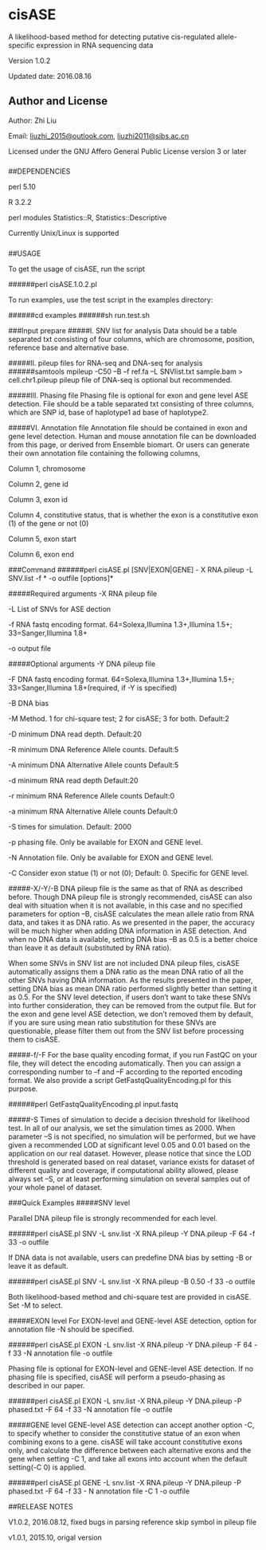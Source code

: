 # cisASE
A likelihood-based method for detecting putative cis-regulated allele-specific expression in RNA sequencing data

Version 1.0.2

Updated date: 2016.08.16

#####
## Author and License

Author: Zhi Liu

Email: liuzhi_2015@outlook.com, liuzhi2011@sibs.ac.cn

Licensed under the GNU Affero General Public License version 3 or later

#####

##DEPENDENCIES

perl 5.10

R 3.2.2

perl modules  Statistics::R, Statistics::Descriptive

Currently Unix/Linux is supported 
#####
##USAGE

To get the usage of cisASE, run the script

######perl cisASE.1.0.2.pl

To run examples, use the test script in the examples directory:

######cd examples
######sh run.test.sh

###Input prepare
#####I. SNV list for analysis
Data should be a table separated txt consisting of four columns, which are chromosome, position, reference base and alternative base. 
 
#####II. pileup files for RNA-seq and DNA-seq for analysis
######samtools mpileup -C50 –B –f ref.fa –L SNVlist.txt sample.bam > cell.chr1.pileup
pileup file of DNA-seq is optional but recommended. 

#####III. Phasing file
Phasing file is optional for exon and gene level ASE detection.
File should be a table separated txt consisting of three columns, which are SNP id, base of haplotype1 ad base of haplotype2. 

#####VI. Annotation file
Annotation file should be contained in exon and gene level detection. Human and mouse annotation file can be downloaded from this page, or derived from Ensemble biomart. Or users can generate their own annotation file containing the following columns,

Column 1, chromosome

Column 2, gene id

Column 3, exon id

Column 4, constitutive status, that is whether the exon is a constitutive exon (1) of the gene or not (0)

Column 5, exon start

Column 6, exon end

###Command
######perl cisASE.pl  [SNV|EXON|GENE]  - X RNA.pileup -L SNV.list -f * -o outfile [options]*

#####Required arguments
-X	RNA pileup file

-L	List of SNVs for ASE dection 

-f	RNA fastq encoding format. 64=Solexa,Illumina 1.3+,Illumina 1.5+; 33=Sanger,Illumina 1.8+

-o	output file 

#####Optional arguments
-Y	DNA pileup file

-F	DNA fastq encoding format. 64=Solexa,Illumina 1.3+,Illumina 1.5+; 33=Sanger,Illumina 1.8+(required, if -Y is specified)

-B	DNA bias

-M	Method. 1 for chi-square test; 2 for cisASE; 3 for both. Default:2

-D	minimum DNA read depth. Default:20

-R	minimum DNA Reference Allele counts. Default:5

-A	minimum DNA Alternative Allele counts Default:5

-d	minimum RNA read depth Default:20 

-r	minimum RNA Reference Allele counts Default:0

-a	minimum RNA Alternative Allele counts Default:0

-S	times for simulation. Default: 2000

-p	phasing file. Only be available for EXON and GENE level. 

-N	Annotation file. Only be available for EXON and GENE level. 

-C	Consider exon statue (1) or not (0); Default: 0. Specific for GENE level. 


#####-X/-Y/-B
DNA pileup file is the same as that of RNA as described before. Though DNA pileup file is strongly recommended, cisASE can also deal with situation when it is not available, in this case and no specified parameters for option –B, cisASE calculates the mean allele ratio from RNA data, and takes it as DNA ratio. As we presented in the paper, the accuracy will be much higher when adding DNA information in ASE detection. And when no DNA data is available, setting DNA bias –B as 0.5 is a better choice than leave it as default (substituted by RNA ratio).

When some SNVs in SNV list are not included DNA pileup files, cisASE automatically assigns them a DNA ratio as the mean DNA ratio of all the other SNVs having DNA information. As the results presented in the paper, setting DNA bias as mean DNA ratio performed slightly better than setting it as 0.5. For the SNV level detection, if users don’t want to take these SNVs into further consideration, they can be removed from the output file. But for the exon and gene level ASE detection, we don’t removed them by default, if you are sure using mean ratio substitution for these SNVs are questionable, please filter them out from the SNV list before processing them to cisASE. 

#####-f/-F
For the base quality encoding format, if you run FastQC on your file, they will detect the encoding automatically. Then you can assign a corresponding number to –f and –F according to the reported encoding format. We also provide a script GetFastqQualityEncoding.pl for this purpose. 

######perl GetFastqQualityEncoding.pl input.fastq

#####-S
Times of simulation to decide a decision threshold for likelihood test. In all of our analysis, we set the simulation times as 2000. When parameter –S is not specified, no simulation will be performed, but we have given a recommended LOD at significant level 0.05 and 0.01 based on the application on our real dataset. However, please notice that since the LOD threshold is generated based on real dataset, variance exists for dataset of different quality and coverage, if computational ability allowed, please always set –S, or at least performing simulation on several samples out of your whole panel of dataset.

###Quick Examples
#####SNV level

Parallel DNA pileup file is strongly recommended for each level.

######perl cisASE.pl SNV -L snv.list -X RNA.pileup -Y DNA.pileup -F 64 -f 33 -o outfile

If DNA data is not available, users can predefine DNA bias by setting -B or leave it as default.

######perl cisASE.pl SNV -L snv.list -X RNA.pileup -B 0.50 -f 33 -o outfile

Both likelihood-based method and chi-square test are provided in cisASE. Set -M to select.

#####EXON level
For EXON-level and GENE-level ASE detection, option for annotation file -N should be specified.

######perl cisASE.pl EXON -L snv.list -X RNA.pileup -Y DNA.pileup -F 64 -f 33 -N annotation file -o outfile 

Phasing file is optional for EXON-level and GENE-level ASE detection. If no phasing file is specified, cisASE will perform a pseudo-phasing as described in our paper.

######perl cisASE.pl EXON -L snv.list -X RNA.pileup -Y DNA.pileup -P phased.txt -F 64 -f 33 -N annotation file -o outfile

#####GENE level
GENE-level ASE detection can accept another option -C, to specify whether to consider the constitutive statue of an exon when combining exons to a gene. cisASE will take account  constitutive exons only, and calculate the difference between each alternative exons and the gene when setting -C 1, and take all exons into account when the default setting(-C 0) is applied.

######perl cisASE.pl GENE -L snv.list -X RNA.pileup -Y DNA.pileup -P phased.txt -F 64 -f 33 - N annotation file -C 1 -o outfile

##RELEASE NOTES

V1.0.2, 2016.08.12, fixed bugs in parsing reference skip symbol in pileup file

v1.0.1, 2015.10, origal version
